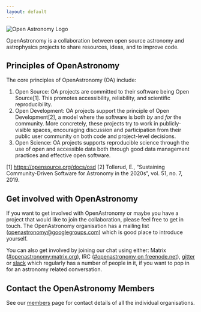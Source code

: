 ```yaml
---
layout: default
---
```


<img class="large-logo" src="{{ '/img/logo/logoOA_svg.png' | prepend: site.baseurl }}" alt="Open Astronomy Logo">

OpenAstronomy is a collaboration between open source astronomy and astrophysics
projects to share resources, ideas, and to improve code.

## Principles of OpenAstronomy

The core principles of OpenAstronomy (OA) include:

1. Open Source: OA projects are committed to their software being Open Source[1]. This promotes accessibility, reliability, and scientific reproducibility.
2. Open Development: OA projects support the principle of Open Development[2], a model where the software is both *by* and *for* the community.  More concretely, these projects try to work in publicly-visible spaces, encouraging discussion and participation from their public user community on both code and project-level decisions.
3. Open Science: OA projects supports reproducible science through the use of open and accessible data both through good data management practices and effective open software.

[1] https://opensource.org/docs/osd
[2] Tollerud, E., “Sustaining Community-Driven Software for Astronomy in the 2020s”, vol. 51, no. 7, 2019.

## Get involved with OpenAstronomy

If you want to get involved with OpenAstronomy or maybe you have a project that
would like to join the collaboration, please feel free to get in touch. The
OpenAstronomy organisation has a mailing list (<a
href="mailto:openastronomy@googlegroups.com">openastronomy@googlegroups.com</a>)
which is good place to introduce yourself.

You can also get involved by joining our chat using either:
Matrix
([#openastronomy:matrix.org](https://riot.im/app/#/room/#openastronomy:matrix.org)),
IRC (<a href="{{ site.irc_freenode }}#{{site.irc_channel }}">#openastronomy
on freenode.net</a>), [gitter](https://gitter.im/OpenAstronomy/Lobby) or [slack](https://openastronomy.slack.com) which regularly has a number of people in it, if you want
to pop in for an astronomy related conversation.

## Contact the OpenAstronomy Members

See our [members](/members/) page for contact details of all the individual organisations.
